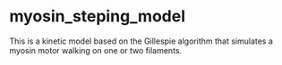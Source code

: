 # myosin_steping_model
This is a kinetic model based on the Gillespie algorithm that simulates a myosin motor walking on one or two filaments. 
